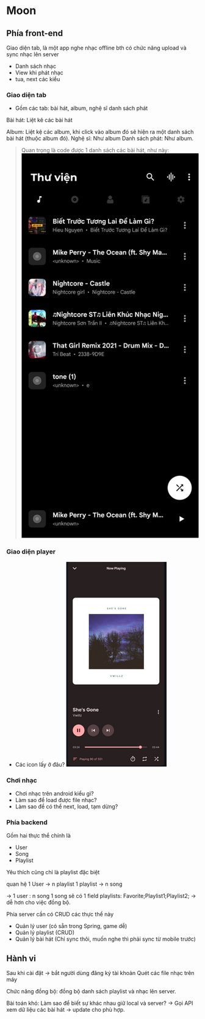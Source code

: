 # Moon

## Phía front-end

Giao diện tab, là một app nghe nhạc offline bth
có chức năng upload và sync nhạc lên server

- Danh sách nhạc
- View khi phát nhạc
- tua, next các kiểu

### Giao diện tab
- Gồm các tab: bài hát, album, nghệ sĩ danh sách phát

Bài hát: Liệt kê các bài hát

Album: Liệt kệ các album, khi click vào album đó sẽ hiện ra một danh sách bài hát (thuộc album đó).
Nghệ sĩ: Như album
Danh sách phát: Như album.

> Quan trọng là code được 1 danh sách các bài hát, như này:
> ![Alt text](asset/image.png)

### Giao diện player
- Các icon lấy ở đâu?
![Alt text](asset/player.png)

### Chơi nhạc
- Chơi nhạc trên android kiểu gì?
- Làm sao để load được file nhạc?
- Làm sao để có thể next, load, tạm dừng?

### Phía backend

Gồm hai thực thể chính là 
- User
- Song
- Playlist

Yêu thích cũng chỉ là playlist đặc biệt

quan hệ 1 User -> n playlist
1 playlist -> n song

-> 1 user : n song
1 song sẽ có 1 field playlists: Favorite;Playlist1;Playlist2;
-> dễ hơn cho việc đồng bộ.

Phía server cần có CRUD các thực thể này

- Quản lý user (có sẵn trong Spring, game dễ)
- Quản lý playlist (CRUD)
- Quản lý bài hát (Chỉ sync thôi, muốn nghe thì phải sync từ mobile trước)



## Hành vi

Sau khi cài đặt -> bắt người dùng đăng ký tài khoản
Quét các file nhạc trên máy

Chức năng đồng bộ:
đồng bộ danh sách playlist và nhạc lên server.

Bài toán khó:
Làm sao để biết sự khác nhau giữ local và server?
-> Gọi API xem dữ liệu các bài hát -> update cho phù hợp.




